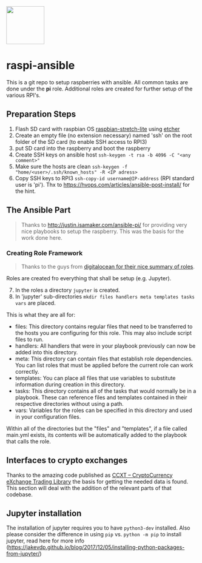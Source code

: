 
<img src="./yZ_Logo.png" width="100">

# raspi-ansible
This is a git repo to setup raspberries with ansible. All common tasks are done under the **pi** role. Additional roles are created for further setup of the various RPI's.

## Preparation Steps

1. Flash SD card with raspbian OS [raspbian-stretch-lite](https://downloads.raspberrypi.org/raspbian_lite_latest) using [etcher](https://etcher.io/)
2. Create an empty file (no extension necessary) named 'ssh' on the root folder of the SD card (to enable SSH access to RPI3)
3. put SD card into the raspberry and boot the raspberry
4. Create SSH keys on ansible host `ssh-keygen -t rsa -b 4096 -C "<any comment>"`
5. Make sure the hosts are clean `ssh-keygen -f "home/<user>/.ssh/known_hosts" -R <IP adress>`
6. Copy SSH keys to RPI3 `ssh-copy-id username@IP-address` (RPI standard user is 'pi'). Thx to <https://hvops.com/articles/ansible-post-install/> for the hint.

## The Ansible Part

> Thanks to <http://justin.isamaker.com/ansible-pi/> for providing very nice playbooks to setup the raspberry. This was the basis for the work done here.

### Creating Role Framework
> Thanks to the guys from [digitalocean for their nice summary of roles](https://www.digitalocean.com/community/tutorials/how-to-use-ansible-roles-to-abstract-your-infrastructure-environment).

Roles are created fro everything that shall be setup (e.g. Jupyter). 

7. In the roles a directory `jupyter` is created. 
8. In 'jupyter' sub-directories `mkdir files handlers meta templates tasks vars` are placed.

This is what they are all for:

 * files: This directory contains regular files that need to be transferred to the hosts you are configuring for this role. This may also include script files to run.
 * handlers: All handlers that were in your playbook previously can now be added into this directory.
 * meta: This directory can contain files that establish role dependencies. You can list roles that must be applied before the current role can work correctly.
 * templates: You can place all files that use variables to substitute information during creation in this directory.
 * tasks: This directory contains all of the tasks that would normally be in a playbook. These can reference files and templates contained in their respective directories without using a path.
 * vars: Variables for the roles can be specified in this directory and used in your configuration files.

Within all of the directories but the "files" and "templates", if a file called main.yml exists, its contents will be automatically added to the playbook that calls the role.

## Interfaces to crypto exchanges

Thanks to the amazing code published as [CCXT – CryptoCurrency eXchange Trading Library](https://github.com/ccxt/ccxt) the basis for getting the needed data is found. This section will deal with the addition of the relevant parts of that codebase.


## Jupyter installation

The installation of jupyter requires you to have `python3-dev` installed. Also please consider the difference in using `pip` vs. `python -m pip` to install jupyter, read here for more info (https://jakevdp.github.io/blog/2017/12/05/installing-python-packages-from-jupyter/)


